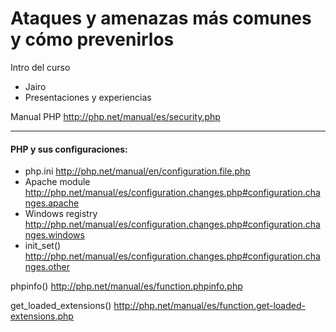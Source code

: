 # Ataques y amenazas más comunes y cómo prevenirlos

Intro del curso

- Jairo
- Presentaciones y experiencias

Manual PHP
http://php.net/manual/es/security.php


---

#### PHP y sus configuraciones:

- php.ini http://php.net/manual/en/configuration.file.php
- Apache module http://php.net/manual/es/configuration.changes.php#configuration.changes.apache
- Windows registry http://php.net/manual/es/configuration.changes.php#configuration.changes.windows
- init_set() http://php.net/manual/es/configuration.changes.php#configuration.changes.other

phpinfo() http://php.net/manual/es/function.phpinfo.php

get_loaded_extensions() http://php.net/manual/es/function.get-loaded-extensions.php

